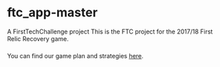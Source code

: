 # ftc_app-master
A FirstTechChallenge project
This is the FTC project for the 2017/18 First Relic Recovery game.
### 
You can find our game plan and strategies [here](Strategies.md).
